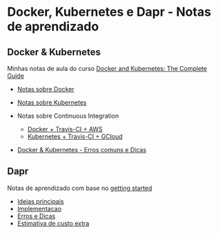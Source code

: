 # Docker, Kubernetes e Dapr - Notas de aprendizado

## Docker & Kubernetes
Minhas notas de aula do curso [Docker and Kubernetes: The Complete Guide](https://www.udemy.com/course/docker-and-kubernetes-the-complete-guide/)

- [Notas sobre Docker](Docker%20&%20Kubernetes/Docker/Docker.md)
- [Notas sobre Kubernetes](Docker%20&%20Kubernetes/Kubernetes/Kubernetes.md)
- Notas sobre Continuous Integration
    - [Docker + Travis-CI + AWS](Docker%20&%20Kubernetes/Docker%20+%20Travis-CI%20+%20AWS/Docker%20+%20Travis-CI%20+%20AWS.md)
    - [Kubernetes + Travis-CI + GCloud](Docker%20&%20Kubernetes/Kubernetes%20+%20Travis-CI%20+%20GCloud/Kubernetes%20+%20Travis-CI%20+%20GCloud.md)

- [Docker & Kubernetes - Erros comuns e Dicas](Docker%20&%20Kubernetes/Docker%20&%20Kubernetes%20-%20Erros%20comuns%20e%20Dicas.md)

## Dapr

Notas de aprendizado com base no [getting started](https://docs.dapr.io/getting-started/)

- [Ideias principais](Dapr/Dapr%20%20-%20Ideias%20principais.md)
- [Implementacao](Dapr/Dapr%20-%20Instalacao.md)
- [Erros e Dicas](Dapr/Dapr%20-%20Erros%20e%20Dicas.md)
- [Estimativa de custo extra](Dapr/Dapr%20-%20Estimativa%20de%20custo%20extra.md)
